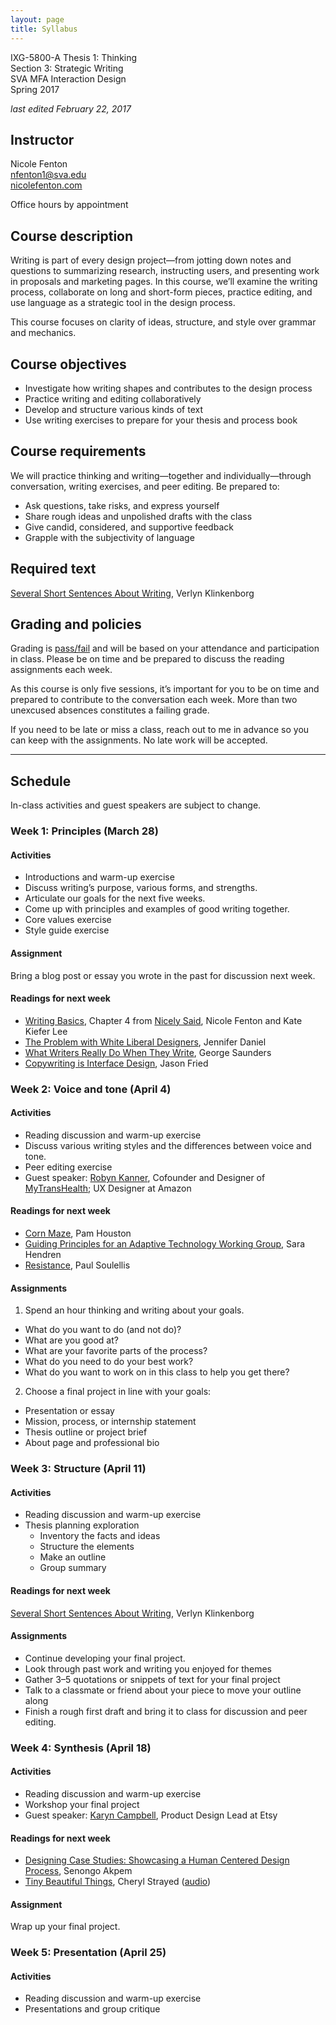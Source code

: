 ```yaml
---
layout: page
title: Syllabus
---
```


IXG-5800-A Thesis 1: Thinking  
Section 3: Strategic Writing  
SVA MFA Interaction Design  
Spring 2017

*last edited February 22, 2017*

## Instructor

Nicole Fenton  
[nfenton1@sva.edu](mailto:nfenton1@sva.edu)  
[nicolefenton.com](http://nicolefenton.com)

Office hours by appointment

## Course description

Writing is part of every design project—from jotting down notes and questions to summarizing research, instructing users, and presenting work in proposals and marketing pages. In this course, we’ll examine the writing process, collaborate on long and short-form pieces, practice editing, and use language as a strategic tool in the design process.

This course focuses on clarity of ideas, structure, and style over grammar and mechanics.

## Course objectives

* Investigate how writing shapes and contributes to the design process
* Practice writing and editing collaboratively
* Develop and structure various kinds of text
* Use writing exercises to prepare for your thesis and process book

## Course requirements

We will practice thinking and writing—together and individually—through conversation, writing exercises, and peer editing. Be prepared to:

* Ask questions, take risks, and express yourself
* Share rough ideas and unpolished drafts with the class
* Give candid, considered, and supportive feedback
* Grapple with the subjectivity of language

## Required text

[Several Short Sentences About Writing](http://www.penguinrandomhouse.com/books/93789/several-short-sentences-about-writing-by-verlyn-klinkenborg/9780307279415/), Verlyn Klinkenborg

## Grading and policies

Grading is [pass/fail](http://interactiondesign.sva.edu/wiki/pmwiki.php/Site/GradingCriteria) and will be based on your attendance and participation in class. Please be on time and be prepared to discuss the reading assignments each week.

As this course is only five sessions, it’s important for you to be on time and prepared to contribute to the conversation each week. More than two unexcused absences constitutes a failing grade.

If you need to be late or miss a class, reach out to me in advance so you can keep with the assignments. No late work will be accepted.

---

## Schedule

In-class activities and guest speakers are subject to change.

### Week 1: Principles (March 28)

#### Activities
* Introductions and warm-up exercise
* Discuss writing’s purpose, various forms, and strengths.
* Articulate our goals for the next five weeks.
* Come up with principles and examples of good writing together.
* Core values exercise
* Style guide exercise

#### Assignment
Bring a blog post or essay you wrote in the past for discussion next week.

#### Readings for next week
* [Writing Basics](http://ptgmedia.pearsoncmg.com/images/9780321988195/samplepages/0321988191.pdf), Chapter 4 from [Nicely Said](http://www.nicelysaid.co), Nicole Fenton and Kate Kiefer Lee
* [The Problem with White Liberal Designers](https://medium.com/@jenniferdaniel/the-problem-with-white-liberal-designers-1a8f8bdd6ead), Jennifer Daniel
* [What Writers Really Do When They Write](https://www.theguardian.com/books/2017/mar/04/what-writers-really-do-when-they-write), George Saunders
* [Copywriting is Interface Design](http://gettingreal.37signals.com/ch09_Copywriting_is_Interface_Design.php), Jason Fried

### Week 2: Voice and tone (April 4)

#### Activities
* Reading discussion and warm-up exercise
* Discuss various writing styles and the differences between voice and tone.
* Peer editing exercise
* Guest speaker: [Robyn Kanner](http://robynkanner.com/), Cofounder and Designer of [MyTransHealth](http://mytranshealth.com/); UX Designer at Amazon

#### Readings for next week
* [Corn Maze](http://hungermtn.org/corn-maze/), Pam Houston
* [Guiding Principles for an Adaptive Technology Working Group](http://ablersite.org/2014/08/20/guiding-principles-for-an-adaptive-technology-working-group/), Sara Hendren
* [Resistance](http://counterpractice.tumblr.com/), Paul Soulellis

#### Assignments

1. Spend an hour thinking and writing about your goals.
  * What do you want to do (and not do)?
  * What are you good at?
  * What are your favorite parts of the process?
  * What do you need to do your best work?
  * What do you want to work on in this class to help you get there?

2. Choose a final project in line with your goals:
  * Presentation or essay
  * Mission, process, or internship statement
  * Thesis outline or project brief
  * About page and professional bio

### Week 3: Structure (April 11)

#### Activities

* Reading discussion and warm-up exercise
* Thesis planning exploration
  * Inventory the facts and ideas
  * Structure the elements
  * Make an outline
  * Group summary

#### Readings for next week
[Several Short Sentences About Writing](http://www.penguinrandomhouse.com/books/93789/several-short-sentences-about-writing-by-verlyn-klinkenborg/9780307279415/), Verlyn Klinkenborg

#### Assignments
* Continue developing your final project.
* Look through past work and writing you enjoyed for themes
* Gather 3–5 quotations or snippets of text for your final project
* Talk to a classmate or friend about your piece to move your outline along
* Finish a rough first draft and bring it to class for discussion and peer editing.

### Week 4: Synthesis (April 18)

#### Activities
* Reading discussion and warm-up exercise
* Workshop your final project
* Guest speaker: [Karyn Campbell](http://www.karyncampbell.com/), Product Design Lead at Etsy

#### Readings for next week
* [Designing Case Studies: Showcasing a Human Centered Design Process](https://www.smashingmagazine.com/2015/02/designing-case-studies-human-centered-design-process/), Senongo Akpem
* [Tiny Beautiful Things](http://therumpus.net/2011/02/dear-sugar-the-rumpus-advice-column-64/), Cheryl Strayed ([audio](http://www.kqed.org/arts/programs/writersblock/profile.jsp?essid=104693))

#### Assignment
Wrap up your final project.

### Week 5: Presentation (April 25)

#### Activities
* Reading discussion and warm-up exercise
* Presentations and group critique
